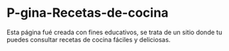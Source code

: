 # P-gina-Recetas-de-cocina
Esta página fué creada con fines educativos, se trata de un sitio donde tu puedes consultar recetas de cocina fáciles y deliciosas.
